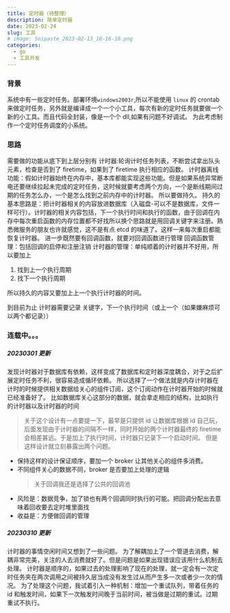 ```yaml
---
title: 定时器（待整理）
description: 简单定时器
date: 2023-02-24
slug: 工具
# image: Snipaste_2023-02-13_18-16-10.png
categories:
  - go
  - 工具开发
---
```


### 背景

系统中有一些定时任务。部署环境`windows2003r`,所以不能使用 `linux` 的 crontab 来做定时任务，另外就是编译成一个一个小工具，每次有新的定时任务就要做一个新的小工具。而且代码全封装，像是一个个 dll,如果有问题不好调试。
为此考虑制作一个定时任务调度的小系统。

### 思路

需要做的功能从底下到上层分别有
计时器:轮询计时任务列表，不断尝试拿出队头元素，检查是否到了 firetime，如果到了 firetime 执行相应的函数。
计时器离线功能：假如计时器始终在内存中，基本库都能实现这些功能。但是如果系统异常断电还要继续拉起未完成的定时任务，这时候就要考虑两个方向，一个是断线期间过期的任务怎么办，一个是怎么找到之前内存中的计时器。
所以要做持久。
持久的基本思路是：把计时器相关的内容放进数据库（入磁盘-可以不是数据库，文件一样可行）。计时器的相关内容包括，下一个执行时间和执行的函数，由于回调在内存中每次重启函数的内存位置都不好找所以换个思路就是用回调关键字来注册。熟悉微服务的朋友也许就感觉，这不是有点 etcd 的味道了。这样一来每次重启都能恢复计时器。
进一步既然要有回调函数，就要对回调函数进行管理
回调函数管理：包括回调的启停和注册注销
计时器的管理：单纯顺着的计时器并不好用，所以要加上

1. 找到上一个执行周期
2. 找下一个执行周期

所以持久的内容又要加上上一个执行计时器的时间。

到目前为止 计时器需要记录 关键字，下一个执行时间（或上一个（如果嫌麻烦可以两个都记录））

### 连载中。。。

##### 20230301 更新

发现计时器对于数据库有依赖，这样变成了数据库和定时器深度耦合，对于之后扩展定时任务不利，很容易造成循环依赖。
所以选择了一个做法就是内存计时器在计时的时候提供相关数据给关心的组件订阅，这个订阅动作在计时器开始的时候就已经准备好了。
比如数据库关心这部分的数据，就会拿走相应的结构，比如执行的计时器以及计时器的时间

> 关于这个设计有一点要提一下，最早是只提供 id 让数据库根据 id 自己玩，后面发现由于计时器的间隔不一样，同时开始的两个计时器最终的 firetime 会相差甚远。于是加上了执行时间，计时器只记录下一个启动时间。
> 但是这样设计就立刻暴露出两个问题。

- 保持这样的设计保证顺序，要加一个 broker 让其他关心的组件多消费。
- 不同组件关心的数据不同，broker 是否要加上处理的逻辑
  > 关于回调我还是选择了公共的回调池
- 风险是：数据竞争，加了锁也有两个回调同时执行的可能。把回调分配出去意味着回收要去定时堆里面找
- 收益是：方便做回调的管理

##### 20230310 更新

计时器的事情空闲时间又想到了一些问题。
为了解耦加上了一个管道去消费，解耦非常完美，关注的人去消费就好了。但是问题是如果出现错误应该用什么机制去处理。
计时器是顺序的，如果过去的处理影响了现在的处理，就一定会有一次定时任务夹在两次调用之间被持久层当成没有发生过从而产生多一次或者少一次的情况。
为了处理这个问题，我试着引入一种机制：增加一个重试队列，带着任务的 id 和触发时间，如果下一次触发时间晚于当前时间，被当做是过期的重试。过期重试不执行。

